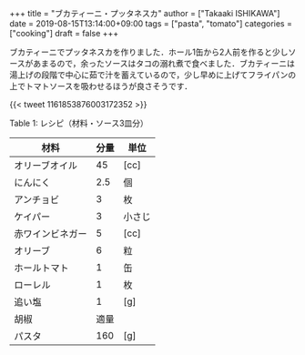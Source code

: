 +++
title = "ブカティーニ・プッタネスカ"
author = ["Takaaki ISHIKAWA"]
date = 2019-08-15T13:14:00+09:00
tags = ["pasta", "tomato"]
categories = ["cooking"]
draft = false
+++

ブカティーニでプッタネスカを作りました．ホール1缶から2人前を作ると少しソースがあまるので，余ったソースはタコの溺れ煮で食べました．ブカティーニは湯上げの段階で中心に茹で汁を蓄えているので，少し早めに上げてフライパンの上でトマトソースを吸わせるほうが良さそうです．

{{< tweet 1161853876003172352 >}}

<div class="table-caption">
  <span class="table-number">Table 1</span>:
  レシピ（材料・ソース3皿分）
</div>

| 材料     | 分量 | 単位 |
|--------|----|----|
| オリーブオイル | 45  | [cc] |
| にんにく | 2.5 | 個   |
| アンチョビ | 3   | 枚   |
| ケイパー | 3   | 小さじ |
| 赤ワインビネガー | 5   | [cc] |
| オリーブ | 6   | 粒   |
| ホールトマト | 1   | 缶   |
| ローレル | 1   | 枚   |
| 追い塩   | 1   | [g]  |
| 胡椒     | 適量 |      |
| パスタ   | 160 | [g]  |
